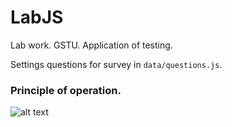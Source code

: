 # LabJS
Lab work. GSTU. Application of testing.

Settings questions for survey in `data/questions.js`.

### Principle of operation.

![alt text](https://i.ibb.co/y6ks2h0/Untitled-Diagram.png)
